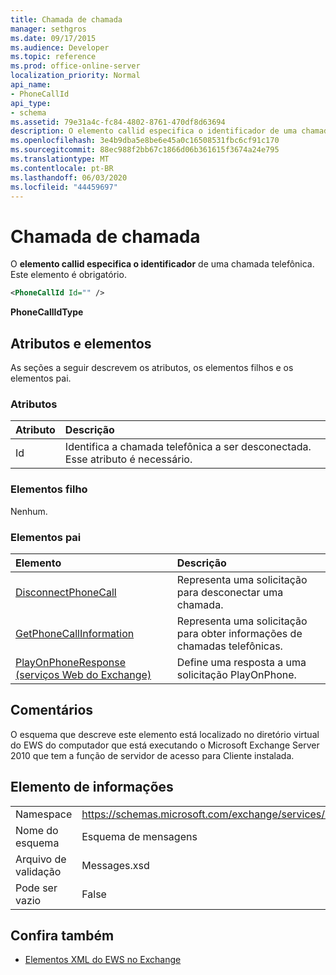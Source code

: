 ```yaml
---
title: Chamada de chamada
manager: sethgros
ms.date: 09/17/2015
ms.audience: Developer
ms.topic: reference
ms.prod: office-online-server
localization_priority: Normal
api_name:
- PhoneCallId
api_type:
- schema
ms.assetid: 79e31a4c-fc84-4802-8761-470df8d63694
description: O elemento callid especifica o identificador de uma chamada telefônica. Este elemento é obrigatório.
ms.openlocfilehash: 3e4b9dba5e8be6e45a0c16508531fbc6cf91c170
ms.sourcegitcommit: 88ec988f2bb67c1866d06b361615f3674a24e795
ms.translationtype: MT
ms.contentlocale: pt-BR
ms.lasthandoff: 06/03/2020
ms.locfileid: "44459697"
---
```

# <a name="phonecallid"></a>Chamada de chamada

O **elemento callid especifica o identificador** de uma chamada telefônica. Este elemento é obrigatório. 
  
```xml
<PhoneCallId Id="" />
```

 **PhoneCallIdType**
## <a name="attributes-and-elements"></a>Atributos e elementos

As seções a seguir descrevem os atributos, os elementos filhos e os elementos pai.
  
### <a name="attributes"></a>Atributos

|**Atributo**|**Descrição**|
|:-----|:-----|
|Id  <br/> |Identifica a chamada telefônica a ser desconectada. Esse atributo é necessário.  <br/> |
   
### <a name="child-elements"></a>Elementos filho

Nenhum.
  
### <a name="parent-elements"></a>Elementos pai

|**Elemento**|**Descrição**|
|:-----|:-----|
|[DisconnectPhoneCall](disconnectphonecall.md) <br/> |Representa uma solicitação para desconectar uma chamada.  <br/> |
|[GetPhoneCallInformation](getphonecallinformation.md) <br/> |Representa uma solicitação para obter informações de chamadas telefônicas.  <br/> |
|[PlayOnPhoneResponse (serviços Web do Exchange)](playonphoneresponse-exchange-web-services.md) <br/> |Define uma resposta a uma solicitação PlayOnPhone.  <br/> |
   
## <a name="remarks"></a>Comentários

O esquema que descreve este elemento está localizado no diretório virtual do EWS do computador que está executando o Microsoft Exchange Server 2010 que tem a função de servidor de acesso para Cliente instalada.
  
## <a name="element-information"></a>Elemento de informações

|||
|:-----|:-----|
|Namespace  <br/> |https://schemas.microsoft.com/exchange/services/2006/messages  <br/> |
|Nome do esquema  <br/> |Esquema de mensagens  <br/> |
|Arquivo de validação  <br/> |Messages.xsd  <br/> |
|Pode ser vazio  <br/> |False  <br/> |
   
## <a name="see-also"></a>Confira também



- [Elementos XML do EWS no Exchange](ews-xml-elements-in-exchange.md)

